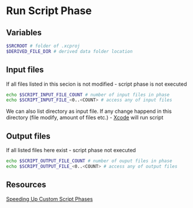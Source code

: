 # Run Script Phase

## Variables

```bash
$SRCROOT # folder of .xcproj
$DERIVED_FILE_DIR # derived data folder location 
```

## Input files

If all files listed in this secion is not modified - script phase is not executed

```bash
echo $SCRIPT_INPUT_FILE_COUNT # number of input files in phase
echo $SCRIPT_INPUT_FILE_<0..<COUNT> # access any of input files
```

We can also list directory as input file. If any change happend in this directory (file modify, amount of files etc.) - [Xcode](Xcode.md) will run script 

## Output files

If all listed files here exist - script phase not executed

```bash
echo $SCRIPT_OUTPUT_FILE_COUNT # number of ouput files in phase
echo $SCRIPT_OUTPUT_FILE_<0..<COUNT> # access any of output files
```

## Resources

[Speeding Up Custom Script Phases](https://indiestack.com/2014/12/speeding-up-custom-script-phases/)